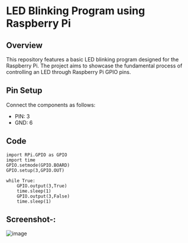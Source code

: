 # LED Blinking Program using Raspberry Pi

## Overview

This repository features a basic LED blinking program designed for the Raspberry Pi. The project aims to showcase the fundamental process of controlling an LED through Raspberry Pi GPIO pins.

## Pin Setup

Connect the components as follows:

- PIN: 3
- GND: 6
## Code
```
import RPi.GPIO as GPIO
import time
GPIO.setmode(GPIO.BOARD)
GPIO.setup(3,GPIO.OUT)

while True:
    GPIO.output(3,True)
    time.sleep(1)
    GPIO.output(3,False)
    time.sleep(1)
```

## Screenshot-:
![image](https://github.com/Niltiwari7/Raspberry-pi-led-blinking/assets/93751356/db6cb953-4bd4-4eca-878c-4ec9762fa332)
